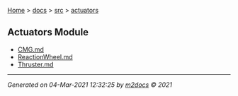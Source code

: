 [Home](../../index.md) > [docs](../../docs_index.md) > [src](../src_index.md) > [actuators](actuators_index.md)  

## Actuators Module

- [CMG.md](CMG.md)
- [ReactionWheel.md](ReactionWheel.md)
- [Thruster.md](Thruster.md)

***

*Generated on 04-Mar-2021 12:32:25 by [m2docs](https://github.com/crgnam-research/m2docs) © 2021*